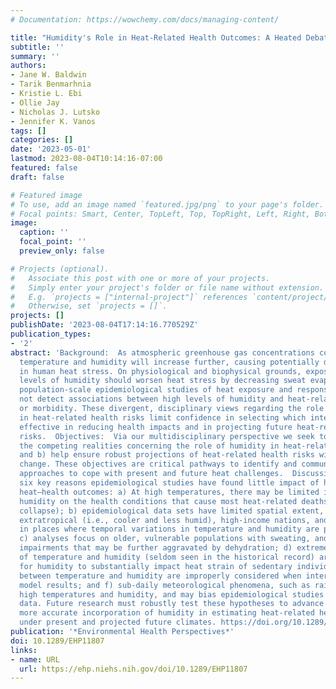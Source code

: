 ```yaml
---
# Documentation: https://wowchemy.com/docs/managing-content/

title: "Humidity's Role in Heat-Related Health Outcomes: A Heated Debate"
subtitle: ''
summary: ''
authors:
- Jane W. Baldwin
- Tarik Benmarhnia
- Kristie L. Ebi
- Ollie Jay
- Nicholas J. Lutsko
- Jennifer K. Vanos
tags: []
categories: []
date: '2023-05-01'
lastmod: 2023-08-04T10:14:16-07:00
featured: false
draft: false

# Featured image
# To use, add an image named `featured.jpg/png` to your page's folder.
# Focal points: Smart, Center, TopLeft, Top, TopRight, Left, Right, BottomLeft, Bottom, BottomRight.
image:
  caption: ''
  focal_point: ''
  preview_only: false

# Projects (optional).
#   Associate this post with one or more of your projects.
#   Simply enter your project's folder or file name without extension.
#   E.g. `projects = ["internal-project"]` references `content/project/deep-learning/index.md`.
#   Otherwise, set `projects = []`.
projects: []
publishDate: '2023-08-04T17:14:16.770529Z'
publication_types:
- '2'
abstract: 'Background:  As atmospheric greenhouse gas concentrations continue to rise,
  temperature and humidity will increase further, causing potentially dire increases
  in human heat stress. On physiological and biophysical grounds, exposure to higher
  levels of humidity should worsen heat stress by decreasing sweat evaporation. However,
  population-scale epidemiological studies of heat exposure and response often do
  not detect associations between high levels of humidity and heat-related mortality
  or morbidity. These divergent, disciplinary views regarding the role of humidity
  in heat-related health risks limit confidence in selecting which interventions are
  effective in reducing health impacts and in projecting future heat-related health
  risks.  Objectives:  Via our multidisciplinary perspective we seek to a) reconcile
  the competing realities concerning the role of humidity in heat-related health impacts
  and b) help ensure robust projections of heat-related health risks with climate
  change. These objectives are critical pathways to identify and communicate effective
  approaches to cope with present and future heat challenges.  Discussion:  We hypothesize
  six key reasons epidemiological studies have found little impact of humidity on
  heat–health outcomes: a) At high temperatures, there may be limited influence of
  humidity on the health conditions that cause most heat-related deaths (i.e., cardiovascular
  collapse); b) epidemiological data sets have limited spatial extent, a bias toward
  extratropical (i.e., cooler and less humid), high-income nations, and tend to exist
  in places where temporal variations in temperature and humidity are positively correlated;
  c) analyses focus on older, vulnerable populations with sweating, and thus evaporative,
  impairments that may be further aggravated by dehydration; d) extremely high levels
  of temperature and humidity (seldom seen in the historical record) are necessary
  for humidity to substantially impact heat strain of sedentary individuals; e) relationships
  between temperature and humidity are improperly considered when interpreting epidemiological
  model results; and f) sub-daily meteorological phenomena, such as rain, occur at
  high temperatures and humidity, and may bias epidemiological studies based on daily
  data. Future research must robustly test these hypotheses to advance methods for
  more accurate incorporation of humidity in estimating heat-related health outcomes
  under present and projected future climates. https://doi.org/10.1289/EHP11807'
publication: '*Environmental Health Perspectives*'
doi: 10.1289/EHP11807
links:
- name: URL
  url: https://ehp.niehs.nih.gov/doi/10.1289/EHP11807
---
```

